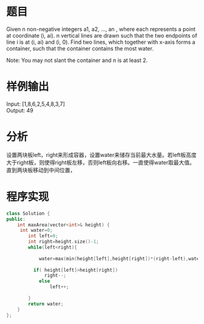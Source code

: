 # 题目
Given n non-negative integers a1, a2, ..., an , where each represents a point at coordinate (i, ai). n vertical lines are drawn such that the two endpoints of line i is at (i, ai) and (i, 0). Find two lines, which together with x-axis forms a container, such that the container contains the most water.

Note: You may not slant the container and n is at least 2.
# 样例输出
Input: [1,8,6,2,5,4,8,3,7]\
Output: 49
# 分析
设置两块板left，right来形成容器，设置water来储存当前最大水量。若left板高度大于right板，则使得right板左移，否则left板向右移。一直使得water取最大值。直到两块板移动到中间位置，
# 程序实现
```cpp
class Solution {
public:
    int maxArea(vector<int>& height) {
     int water=0;
        int left=0;
        int right=height.size()-1;
        while(left<right){
            
            water=max(min(height[left],height[right])*(right-left),water);
            
          if( height[left]>height[right])
              right--;
            else
                left++;
          
        }
        return water;
    }
};